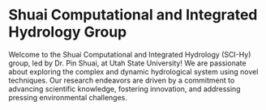 # Shuai Computational and Integrated Hydrology Group

Welcome to the Shuai Computational and Integrated Hydrology (SCI-Hy) group, led by Dr. Pin Shuai, at Utah State University! We are passionate about exploring the complex and dynamic hydrological system using novel techniques. Our research endeavors are driven by a commitment to advancing scientific knowledge, fostering innovation, and addressing pressing environmental challenges.
